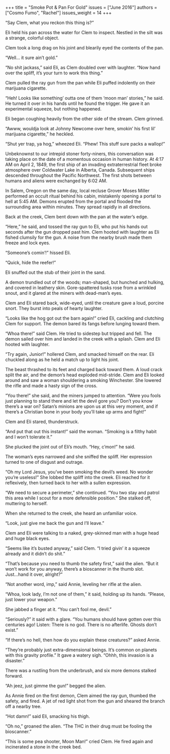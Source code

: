 +++
title = "Smoke Pot & Pan For Gold"
issues = ["June 2016"]
authors = ["Cosmo Fumo", "Rachel"]
issues_weight = 14
+++

“Say Clem, what you reckon this thing is?”

Eli held his pan across the water for Clem to inspect. Nestled in the silt was a strange, colorful object.

Clem took a long drag on his joint and blearily eyed the contents of the pan.

“Well… it sure ain’t gold.”

“No shit jackass,” said Eli, as Clem doubled over with laughter. “Now hand over the spliff, it’s your turn to work this thing.”

Clem pulled the ray gun from the pan while Eli puffed indolently on their marijuana cigarette.

“Heh! Looks like something’ outta one of them ‘moon man’ stories,” he said. He turned it over in his hands until he found the trigger. He gave it an experimental squeeze, but nothing happened.

Eli began coughing heavily from the other side of the stream. Clem grinned.

“Awww, wouldja look at Johnny Newcome over here, smokin’ his first lil’ marijuana cigarette,” he heckled.

“Shut yer trap, ya hog,” wheezed Eli. “Phew! This stuff sure packs a wallop!”

Unbeknownst to our intrepid stoner forty-niners, this conversation was taking place on the date of a momentous occasion in human history. At 4:17 AM on April 2, 1849, the first ship of an invading extraterrestrial fleet broke atmosphere over Coldwater Lake in Alberta, Canada. Subsequent ships descended throughout the Pacific Northwest. The first shots between humans and aliens were exchanged by 6:02 AM.

In Salem, Oregon on the same day, local recluse Grover Moses Miller performed an occult ritual behind his cabin, mistakenly opening a portal to hell at 5:45 AM. Demons erupted from the portal and flooded the surrounding area within minutes. They spread rapidly in all directions.

Back at the creek, Clem bent down with the pan at the water’s edge.

“Here,” he said, and tossed the ray gun to Eli, who put his hands out seconds after the gun dropped past him. Clem hooted with laughter as Eli fished clumsily for the gun. A noise from the nearby brush made them freeze and lock eyes.

“Someone’s comin’!” hissed Eli.

“Quick, hide the reefer!”

Eli snuffed out the stub of their joint in the sand.

A demon trundled out of the woods; man-shaped, but hunched and hulking, and covered in leathery skin. Gore-spattered tusks rose from a wrinkled snout, and it glared at the miners with dead-man’s eyes.

Clem and Eli stared back, wide-eyed, until the creature gave a loud, porcine snort. They burst into peals of hearty laughter.

“Looks like the hog got out the barn again!” cried Eli, cackling and clutching Clem for support. The demon bared its fangs before lunging toward them.

“Whoa there!” said Clem. He tried to sidestep but tripped and fell. The demon sailed over him and landed in the creek with a splash. Clem and Eli hooted with laughter.

“Try again, Junior!” hollered Clem, and smacked himself on the rear. Eli chuckled along as he held a match up to light his joint.

The beast thrashed to its feet and charged back toward them. A loud crack split the air, and the demon’s head exploded mid-stride. Clem and Eli looked around and saw a woman shouldering a smoking Winchester. She lowered the rifle and made a hasty sign of the cross.

“You there!” she said, and the miners jumped to attention. “Were you fools just planning to stand there and let the devil gore you? Don’t you know there’s a war on? Satan’s minions are upon us at this very moment, and if there’s a Christian bone in your body you’ll take up arms and fight!”

Clem and Eli stared, thunderstruck.

“And put that out this instant!” said the woman. “Smoking is a filthy habit and I won’t tolerate it.”

She plucked the joint out of Eli’s mouth. “Hey, c’mon!” he said.

The woman’s eyes narrowed and she sniffed the spliff. Her expression turned to one of disgust and outrage.

“Oh my Lord Jesus, you’ve been smoking the devil’s weed. No wonder you’re useless!” She lobbed the spliff into the creek. Eli reached for it reflexively, then turned back to her with a sullen expression.

“We need to secure a perimeter,” she continued. “You two stay and patrol this area while I scout for a more defensible position.” She stalked off, muttering to herself.

When she returned to the creek, she heard an unfamiliar voice.

“Look, just give me back the gun and I’ll leave.”

Clem and Eli were talking to a naked, grey-skinned man with a huge head and huge black eyes.

“Seems like it’s busted anyway,” said Clem. “I tried givin’ it a squeeze already and it didn’t do shit.”

“That’s because you need to thumb the safety first,” said the alien. “But it won’t work for you anyway, there’s a bioscanner in the thumb slot. Just...hand it over, alright?”

“Not another word, imp,” said Annie, leveling her rifle at the alien.

“Whoa, look lady, I’m not one of them,” it said, holding up its hands. “Please, just lower your weapon.”

She jabbed a finger at it. “You can’t fool me, devil.”

“Seriously?” it said with a glare. “You humans should have gotten over this centuries ago! Listen: There is no god. There is no afterlife. Ghosts don’t exist.”

“If there’s no hell, then how do you explain these creatures?” asked Annie.

“They’re probably just extra-dimensional beings. It’s common on planets with this gravity profile.” It gave a watery sigh. “Ohhh, this invasion is a disaster.”

There was a rustling from the underbrush, and six more demons stalked forward.

“Ah jeez, just gimme the gun!” begged the alien.

As Annie fired on the first demon, Clem aimed the ray gun, thumbed the safety, and fired. A jet of red light shot from the gun and sheared the branch off a nearby tree.

“Hot damn!” said Eli, smacking his thigh.

“Oh no,” groaned the alien. “The THC in their drug must be fooling the bioscanner.”

“This is some pea shooter, Moon Man!” cried Clem. He fired again and incinerated a stone in the creek bed.
